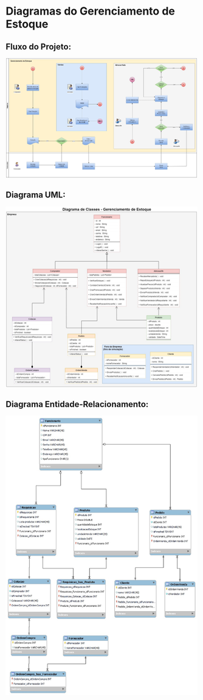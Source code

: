 # Diagramas do Gerenciamento de Estoque

## Fluxo do Projeto:
![Fluxo](https://github.com/vinifrigulha/GerenciamentoEstoque/blob/master/Diagramas/GerenciamentoDeEstoque3.jpg)


## Diagrama UML:
![UML](https://github.com/vinifrigulha/GerenciamentoEstoque/blob/master/Diagramas/GerenciamentoEstoque5.jpg)


## Diagrama Entidade-Relacionamento:
![ER](https://github.com/vinifrigulha/GerenciamentoEstoque/blob/master/Diagramas/DiagramaER.jpeg)
